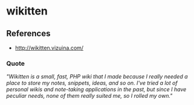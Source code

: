 # wikitten

## References
* http://wikitten.vizuina.com/

### Quote
*"Wikitten is a small, fast, PHP wiki that I made because I really needed a place to store my notes, snippets, ideas, and so on. I've tried a lot of personal wikis and note-taking applications in the past, but since I have peculiar needs, none of them really suited me, so I rolled my own."*
